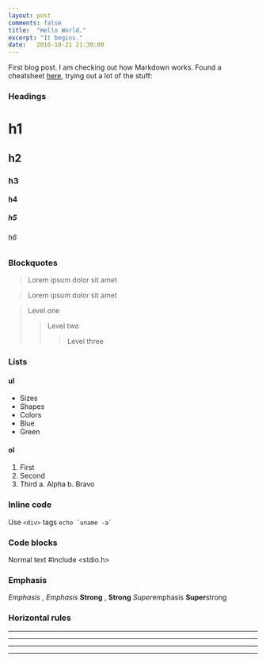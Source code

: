 ```yaml
---
layout: post
comments: false
title:  "Hello World."
excerpt: "It begins."
date:   2016-10-21 21:30:00
---
```


First blog post. I am checking out how Markdown works. Found a cheatsheet [here](http://packetlife.net/media/library/16/Markdown.pdf "Markdown cheat sheet"), trying out a lot of the stuff:

### Headings

# h1
## h2
### h3
#### h4
##### h5
###### h6

### Blockquotes

> Lorem ipsum
> dolor sit amet

> Lorem ipsum dolor
sit amet

> Level one
>
> > Level two
> >
> > > Level three

### Lists

#### ul
* Sizes
* Shapes
* Colors
* Blue
* Green

#### ol
1. First
2. Second
3. Third
	a. Alpha
	b. Bravo

### Inline code

Use `<div>` tags
`` echo `uname -a` ``

### Code blocks

Normal text
	#include <stdio.h>

### Emphasis

*Emphasis* , _Emphasis_ 
**Strong** , __Strong__ 
*Super*emphasis
**Super**strong

### Horizontal rules

* * *
***
- - -
---
